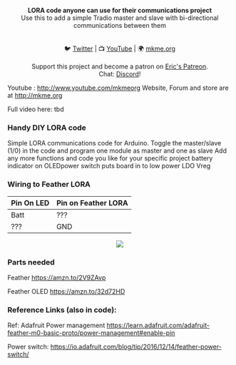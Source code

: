 <p align="center">
<b>LORA code anyone can use for their communications project</b><br>
Use this to add a simple Tradio master and slave with bi-directional communications between them<br><br>
<br>🐦 <a href="https://twitter.com/mkmeorg">Twitter</a>
| 📺 <a href="https://www.youtube.com/mkmeorg">YouTube</a>
| 🌍 <a href="http://www.mkme.org">mkme.org</a><br>
<br>
Support this project and become a patron on <a href="http://mkme.org/patreon">Eric's Patreon</a>.<br>
Chat: <a href="https://discord.gg/j9S4Fgv">Discord</a></b>!
</p>


Youtube : http://www.youtube.com/mkmeorg Website, Forum and store are at http://mkme.org

Full video here:
tbd

### Handy DIY LORA code

Simple LORA communications code for Arduino.  Toggle the master/slave (1/0) in the code and program one module as master and one as slave
Add any more functions and code you like for your specific project
battery indicator on OLEDpower switch puts board in to low power LDO Vreg
 
 ### Wiring to Feather LORA
| Pin On LED| Pin on Feather LORA |
| ---------- |----------------|
| Batt | ???  |
| ???  | GND |

<p align="center">
  <img src="haddimghere"/>
</p>

### Parts needed

Feather https://amzn.to/2V9ZAvp

Feather OLED https://amzn.to/32d72HD

### Reference Links (also in code):

Ref: Adafruit Power management https://learn.adafruit.com/adafruit-feather-m0-basic-proto/power-management#enable-pin

Power switch: https://io.adafruit.com/blog/tip/2016/12/14/feather-power-switch/





